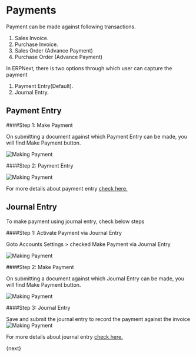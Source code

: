 <!-- add-breadcrumbs -->
# Payments

Payment can be made against following transactions.

  1. Sales Invoice.
  2. Purchase Invoice.
  3. Sales Order (Advance Payment)
  4. Purchase Order (Advance Payment)
  
In ERPNext, there is two options through which user can capture the payment

  1. Payment Entry(Default).
  2. Journal Entry.
  
## Payment Entry

####Step 1: Make Payment

On submitting a document against which Payment Entry can be made, you will find Make Payment button.

<img class="screenshot" alt="Making Payment" src="/docs/assets/img/accounts/payment-entry-1.png">

####Step 2: Payment Entry

<img class="screenshot" alt="Making Payment" src="/docs/assets/img/accounts/payment-entry-9.png">

For more details about payment entry [check here.](/docs/user/manual/en/accounts/payment-entry)

## Journal Entry

To make payment using journal entry, check below steps

####Step 1: Activate Payment via Journal Entry

Goto Accounts Settings > checked Make Payment via Journal Entry

<img class="screenshot" alt="Making Payment" src="/docs/assets/img/accounts/account-settings.png">

####Step 2: Make Payment

On submitting a document against which Journal Entry can be made, you will find Make Payment button.

<img class="screenshot" alt="Making Payment" src="/docs/assets/img/accounts/payment-entry-1.png">

####Step 3: Journal Entry

Save and submit the journal entry to record the payment against the invoice
<img class="screenshot" alt="Making Payment" src="/docs/assets/img/accounts/journal-entry.png">

For more details about journal entry [check here.](/docs/user/manual/en/accounts/journal-entry)

{next}
